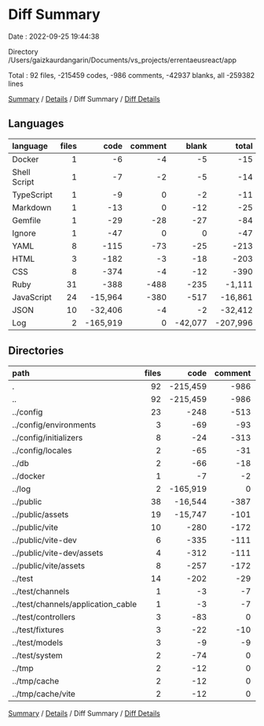# Diff Summary

Date : 2022-09-25 19:44:38

Directory /Users/gaizkaurdangarin/Documents/vs_projects/errentaeusreact/app

Total : 92 files,  -215459 codes, -986 comments, -42937 blanks, all -259382 lines

[Summary](results.md) / [Details](details.md) / Diff Summary / [Diff Details](diff-details.md)

## Languages
| language | files | code | comment | blank | total |
| :--- | ---: | ---: | ---: | ---: | ---: |
| Docker | 1 | -6 | -4 | -5 | -15 |
| Shell Script | 1 | -7 | -2 | -5 | -14 |
| TypeScript | 1 | -9 | 0 | -2 | -11 |
| Markdown | 1 | -13 | 0 | -12 | -25 |
| Gemfile | 1 | -29 | -28 | -27 | -84 |
| Ignore | 1 | -47 | 0 | 0 | -47 |
| YAML | 8 | -115 | -73 | -25 | -213 |
| HTML | 3 | -182 | -3 | -18 | -203 |
| CSS | 8 | -374 | -4 | -12 | -390 |
| Ruby | 31 | -388 | -488 | -235 | -1,111 |
| JavaScript | 24 | -15,964 | -380 | -517 | -16,861 |
| JSON | 10 | -32,406 | -4 | -2 | -32,412 |
| Log | 2 | -165,919 | 0 | -42,077 | -207,996 |

## Directories
| path | files | code | comment | blank | total |
| :--- | ---: | ---: | ---: | ---: | ---: |
| . | 92 | -215,459 | -986 | -42,937 | -259,382 |
| .. | 92 | -215,459 | -986 | -42,937 | -259,382 |
| ../config | 23 | -248 | -513 | -183 | -944 |
| ../config/environments | 3 | -69 | -93 | -64 | -226 |
| ../config/initializers | 8 | -24 | -313 | -78 | -415 |
| ../config/locales | 2 | -65 | -31 | -4 | -100 |
| ../db | 2 | -66 | -18 | -7 | -91 |
| ../docker | 1 | -7 | -2 | -5 | -14 |
| ../log | 2 | -165,919 | 0 | -42,077 | -207,996 |
| ../public | 38 | -16,544 | -387 | -545 | -17,476 |
| ../public/assets | 19 | -15,747 | -101 | -461 | -16,309 |
| ../public/vite | 10 | -280 | -172 | -12 | -464 |
| ../public/vite-dev | 6 | -335 | -111 | -54 | -500 |
| ../public/vite-dev/assets | 4 | -312 | -111 | -54 | -477 |
| ../public/vite/assets | 8 | -257 | -172 | -12 | -441 |
| ../test | 14 | -202 | -29 | -68 | -299 |
| ../test/channels | 1 | -3 | -7 | -2 | -12 |
| ../test/channels/application_cable | 1 | -3 | -7 | -2 | -12 |
| ../test/controllers | 3 | -83 | 0 | -24 | -107 |
| ../test/fixtures | 3 | -22 | -10 | -8 | -40 |
| ../test/models | 3 | -9 | -9 | -6 | -24 |
| ../test/system | 2 | -74 | 0 | -22 | -96 |
| ../tmp | 2 | -12 | 0 | 0 | -12 |
| ../tmp/cache | 2 | -12 | 0 | 0 | -12 |
| ../tmp/cache/vite | 2 | -12 | 0 | 0 | -12 |

[Summary](results.md) / [Details](details.md) / Diff Summary / [Diff Details](diff-details.md)